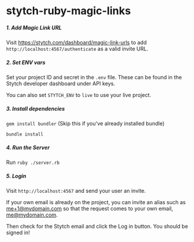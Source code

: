 # stytch-ruby-magic-links

##### 1. Add Magic Link URL
Visit https://stytch.com/dashboard/magic-link-urls to add
`http://localhost:4567/authenticate` as a valid invite URL.

##### 2. Set ENV vars
Set your project ID and secret in the `.env` file.
These can be found in the Stytch developer dashboard under API keys. 

You can also set `STYTCH_ENV` to `live` to use your live project.

##### 3. Install dependencies

`gem install bundler` (Skip this if you've already installed bundle)

`bundle install`

##### 4. Run the Server

Run `ruby ./server.rb`

##### 5. Login

Visit `http://localhost:4567` and send your user an invite.

If your own email is already on the project, you can invite an alias such as me+1@mydomain.com so that the request comes to your own email, me@mydomain.com.

Then check for the Stytch email and click the Log in button.
You should be signed in!
